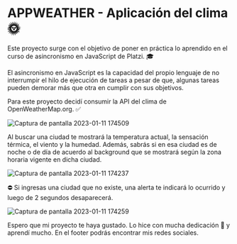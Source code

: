 # APPWEATHER - Aplicación del clima 🌞

Este proyecto surge con el objetivo de poner en práctica lo aprendido en el <stron>curso de asincronismo en JavaScript de Platzi</stron>.  🎓

El asincronismo en JavaScript es la capacidad del propio lenguaje de no interrumpir el hilo de ejecución de tareas a pesar de que, algunas tareas pueden demorar más que otra en cumplir con sus objetivos.

Para este proyecto decidí consumir la API del clima de OpenWeatherMap.org. ✅

![Captura de pantalla 2023-01-11 174509](https://user-images.githubusercontent.com/96387359/211914129-adf3ea76-8804-4309-9c4f-62eac8ec5eff.png)

Al buscar una ciudad te mostrará la temperatura actual, la sensación térmica, el viento y la humedad. Además, sabrás si en esa ciudad es de noche o de día de acuerdo al background que se mostrará según la zona horaria vigente en dicha ciudad.

![Captura de pantalla 2023-01-11 174237](https://user-images.githubusercontent.com/96387359/211913714-b6549728-6bdc-40a8-a854-51e060eb1081.png)

⛔ Si ingresas una ciudad que no existe, una alerta te indicará lo ocurrido y luego de 2 segundos desaparecerá.

![Captura de pantalla 2023-01-11 174259](https://user-images.githubusercontent.com/96387359/211913739-3f8849c9-c5a0-4e86-a05b-ce9d2497e2bd.png)

Espero que mi proyecto te haya gustado. Lo hice con mucha dedicación 💜 y aprendí mucho. En el footer podrás encontrar mis redes sociales.
